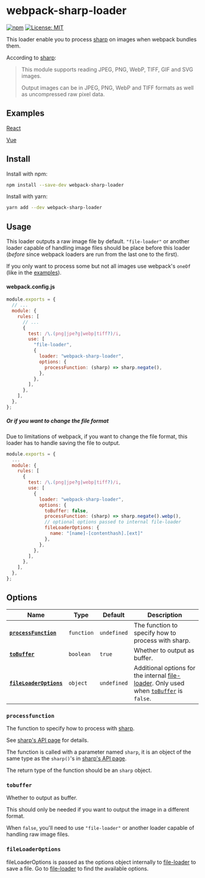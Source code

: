 # webpack-sharp-loader

[![npm](https://img.shields.io/npm/v/webpack-sharp-loader?style=flat)](https://www.npmjs.com/package/webpack-sharp-loader) [![License: MIT](https://img.shields.io/badge/License-MIT-green.svg?style=flat)](https://opensource.org/licenses/MIT)

This loader enable you to process [sharp](https://sharp.pixelplumbing.com/) on images when webpack bundles them.

According to [sharp](https://sharp.pixelplumbing.com/):

> This module supports reading JPEG, PNG, WebP, TIFF, GIF and SVG images.
>
> Output images can be in JPEG, PNG, WebP and TIFF formats as well as uncompressed raw pixel data.

## Examples

[React](https://github.com/Calvin-LL/webpack-sharp-loader/tree/main/examples/react)

[Vue](https://github.com/Calvin-LL/webpack-sharp-loader/tree/main/examples/vue)

## Install

Install with npm:

```bash
npm install --save-dev webpack-sharp-loader
```

Install with yarn:

```bash
yarn add --dev webpack-sharp-loader
```

## Usage

This loader outputs a raw image file by default. `"file-loader"` or another loader capable of handling image files should be place before this loader (_before_ since webpack loaders are run from the last one to the first).

If you only want to process some but not all images use webpack's `oneOf` (like in the [examples](#examples)).

#### webpack.config.js

```javascript
module.exports = {
  // ...
  module: {
    rules: [
      // ...
      {
        test: /\.(png|jpe?g|webp|tiff?)/i,
        use: [
          "file-loader",
          {
            loader: "webpack-sharp-loader",
            options: {
              processFunction: (sharp) => sharp.negate(),
            },
          },
        ],
      },
    ],
  },
};
```

##### Or if you want to change the file format

Due to limitations of webpack, if you want to change the file format, this loader has to handle saving the file to output.

```javascript
module.exports = {
  ...
  module: {
    rules: [
      {
        test: /\.(png|jpe?g|webp|tiff?)/i,
        use: [
          {
            loader: "webpack-sharp-loader",
            options: {
              toBuffer: false,
              processFunction: (sharp) => sharp.negate().webp(),
              // optional options passed to internal file-loader
              fileLoaderOptions: {
                name: "[name]-[contenthash].[ext]"
              },
            },
          },
        ],
      },
    ],
  },
};

```

## Options

| Name                                          | Type       | Default     | Description                                                                                                                                           |
| --------------------------------------------- | ---------- | ----------- | ----------------------------------------------------------------------------------------------------------------------------------------------------- |
| **[`processFunction`](#processfunction)**     | `function` | `undefined` | The function to specify how to process with sharp.                                                                                                    |
| **[`toBuffer`](#tobuffer)**                   | `boolean`  | `true`      | Whether to output as buffer.                                                                                                                          |
| **[`fileLoaderOptions`](#fileloaderoptions)** | `object`   | `undefined` | Additional options for the internal [file-loader](https://github.com/webpack-contrib/file-loader). Only used when [`toBuffer`](#tobuffer) is `false`. |

### `processfunction`

The function to specify how to process with [sharp](https://sharp.pixelplumbing.com/).

See [sharp's API page](https://sharp.pixelplumbing.com/api-operation) for details.

The function is called with a parameter named `sharp`, it is an object of the same type as the `sharp()`'s in [sharp's API page](https://sharp.pixelplumbing.com/api-operation).

The return type of the function should be an `sharp` object.

### `tobuffer`

Whether to output as buffer.

This should only be needed if you want to output the image in a different format.

When `false`, you'll need to use `"file-loader"` or another loader capable of handling raw image files.

### `fileLoaderOptions`

fileLoaderOptions is passed as the options object internally to [file-loader](https://github.com/webpack-contrib/file-loader) to save a file. Go to [file-loader](https://github.com/webpack-contrib/file-loader) to find the available options.
